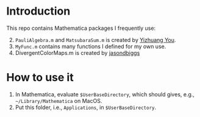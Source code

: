 # Introduction

This repo contains Mathematica packages I frequently use:

2. `PauliAlgebra.m` and `MatsubaraSum.m` is created by [Yizhuang You](https://github.com/EverettYou/Mathematica-for-physics).
2. `MyFunc.m`  contains many functions I defined for my own use.
3. DivergentColorMaps.m is created by [jasondbiggs](https://github.com/jasondbiggs/DivergentColorMaps)

# How to use it

1. In Mathematica, evaluate `$UserBaseDirectory`, which should gives, e.g., `~/Library/Mathematica` on MacOS.
2. Put this folder, i.e., `Applications`, in `$UserBaseDirectory`.